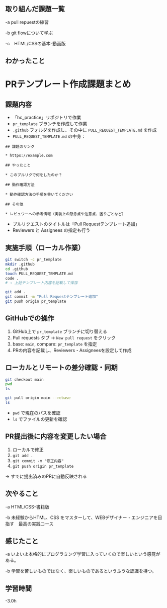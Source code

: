 ## 取り組んだ課題一覧  
-a  pull repuestの練習

-b  git flowについて学ぶ

-c　HTML/CSSの基本-動画版

## わかったこと
# PRテンプレート作成課題まとめ

## 課題内容

- 「hc_practice」リポジトリで作業
- `pr_template` ブランチを作成して作業
- `.github` フォルダを作成し、その中に `PULL_REQUEST_TEMPLATE.md` を作成
- `PULL_REQUEST_TEMPLATE.md` の中身：

```
## 課題のリンク

* https://example.com

## やったこと

* このプルリクで何をしたのか？

## 動作確認方法

* 動作確認方法の手順を書いてください

## その他

* レビュワーへの参考情報（実装上の懸念点や注意点、困りごとなど）
```

- プルリクエストのタイトルは「Pull Requestテンプレート追加」
- Reviewers と Assignees の指定も行う

## 実施手順（ローカル作業）

```bash
git switch -c pr_template
mkdir .github
cd .github
touch PULL_REQUEST_TEMPLATE.md
code .
# → 上記テンプレート内容を記載して保存

git add .
git commit -m "Pull Requestテンプレート追加"
git push origin pr_template
```

## GitHubでの操作

1. GitHub上で `pr_template` ブランチに切り替える
2. Pull requests タブ → `New pull request` をクリック
3. base: `main`, compare: `pr_template` を指定
4. PRの内容を記載し、Reviewers・Assigneesを設定して作成

## ローカルとリモートの差分確認・同期

```bash
git checkout main
pwd
ls

git pull origin main --rebase
ls
```

- `pwd` で現在のパスを確認
- `ls` でファイルの更新を確認

## PR提出後に内容を変更したい場合

1. ローカルで修正
2. `git add .`
3. `git commit -m "修正内容"`
4. `git push origin pr_template`

→ すでに提出済みのPRに自動反映される

## 次やること
-a  HTML/CSS-書籍版

-b  未経験からHTML、CSS をマスターして、WEBデザイナー・エンジニアを目指す　最高の実践コース

## 感じたこと
-a  いよいよ本格的にプログラミング学習に入っていくので楽しいという感覚がある。

-b  学習を苦しいものではなく、楽しいものであるというふうな認識を持つ。

## 学習時間
-3.0h
